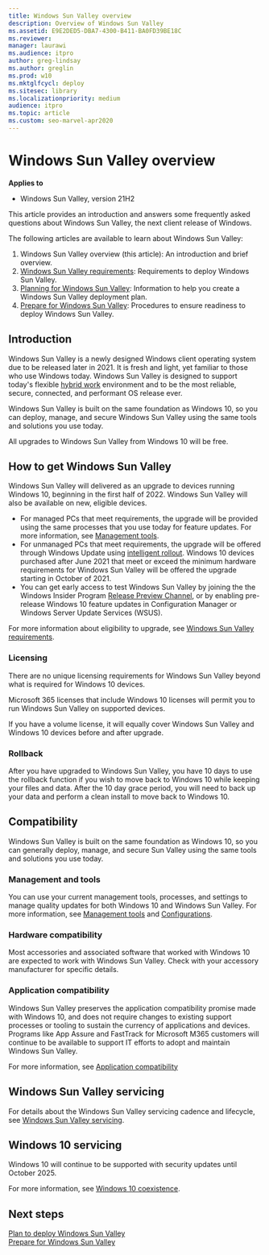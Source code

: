 ```yaml
---
title: Windows Sun Valley overview
description: Overview of Windows Sun Valley
ms.assetid: E9E2DED5-DBA7-4300-B411-BA0FD39BE18C
ms.reviewer: 
manager: laurawi
ms.audience: itpro
author: greg-lindsay
ms.author: greglin
ms.prod: w10
ms.mktglfcycl: deploy
ms.sitesec: library
ms.localizationpriority: medium
audience: itpro
ms.topic: article
ms.custom: seo-marvel-apr2020
---
```


# Windows Sun Valley overview

**Applies to**

-   Windows Sun Valley, version 21H2

This article provides an introduction and answers some frequently asked questions about Windows Sun Valley, the next client release of Windows.

The following articles are available to learn about Windows Sun Valley: 

1. Windows Sun Valley overview (this article): An introduction and brief overview.
2. [Windows Sun Valley requirements](windows-sv-requirements.md): Requirements to deploy Windows Sun Valley.
3. [Planning for Windows Sun Valley](windows-sv-plan.md): Information to help you create a Windows Sun Valley deployment plan.
4. [Prepare for Windows Sun Valley](windows-sv-prepare.md): Procedures to ensure readiness to deploy Windows Sun Valley.

## Introduction

Windows Sun Valley is a newly designed Windows client operating system due to be released later in 2021. It is fresh and light, yet familiar to those who use Windows today. Windows Sun Valley is designed to support today's flexible [hybrid work](https://pulse.microsoft.com/the-journey-to-the-new-normal-driving-innovation-and-productivity-in-a-hybrid-world/) environment and to be the most reliable, secure, connected, and performant OS release ever. 

Windows Sun Valley is built on the same foundation as Windows 10, so you can deploy, manage, and secure Windows Sun Valley using the same tools and solutions you use today.

All upgrades to Windows Sun Valley from Windows 10 will be free. 

## How to get Windows Sun Valley

Windows Sun Valley will delivered as an upgrade to devices running Windows 10, beginning in the first half of 2022. Windows Sun Valley will also be available on new, eligible devices.
- For managed PCs that meet requirements, the upgrade will be provided using the same processes that you use today for feature updates. For more information, see [Management tools](windows-sv-prepare.md#management-tools).
- For unmanaged PCs that meet requirements, the upgrade will be offered through Windows Update using [intelligent rollout](https://techcommunity.microsoft.com/t5/windows-it-pro-blog/using-machine-learning-to-improve-the-windows-10-update/ba-p/877860). Windows 10 devices purchased after June 2021 that meet or exceed the minimum hardware requirements for Windows Sun Valley will be offered the upgrade starting in October of 2021. 
- You can get early access to test Windows Sun Valley by joining the the Windows Insider Program [Release Preview Channel](/windows-insider/business/validate-Release-Preview-Channel), or by enabling pre-release Windows 10 feature updates in Configuration Manager or Windows Server Update Services (WSUS).

For more information about eligibility to upgrade, see [Windows Sun Valley requirements](windows-sv-requirements.md).

### Licensing

There are no unique licensing requirements for Windows Sun Valley beyond what is required for Windows 10 devices.

Microsoft 365 licenses that include Windows 10 licenses will permit you to run Windows Sun Valley on supported devices.

If you have a volume license, it will equally cover Windows Sun Valley and Windows 10 devices before and after upgrade.

### Rollback

After you have upgraded to Windows Sun Valley, you have 10 days to use the rollback function if you wish to move back to Windows 10 while keeping your files and data. After the 10 day grace period, you will need to back up your data and perform a clean install to move back to Windows 10.

## Compatibility

Windows Sun Valley is built on the same foundation as Windows 10, so you can generally deploy, manage, and secure Sun Valley using the same tools and solutions you use today. 

### Management and tools

You can use your current management tools, processes, and settings to manage quality updates for both Windows 10 and Windows Sun Valley. For more information, see [Management tools](windows-sv-prepare.md#management-tools) and [Configurations](windows-sv-plan.md#configurations).

### Hardware compatibility

Most accessories and associated software that worked with Windows 10 are expected to work with Windows Sun Valley. Check with your accessory manufacturer for specific details.

### Application compatibility

Windows Sun Valley preserves the application compatibility promise made with Windows 10, and does not require changes to existing support processes or tooling to sustain the currency of applications and devices. Programs like App Assure and FastTrack for Microsoft M365 customers will continue to be available to support IT efforts to adopt and maintain Windows Sun Valley. 

For more information, see [Application compatibility](windows-sv-prepare.md#application-compatibility)

## Windows Sun Valley servicing

For details about the Windows Sun Valley servicing cadence and lifecycle, see [Windows Sun Valley servicing](windows-sv-plan.md#windows-sun-valley-servicing).

## Windows 10 servicing

Windows 10 will continue to be supported with security updates until October 2025. 

For more information, see [Windows 10 coexistence](windows-sv-plan.md#windows-10-coexistence).

## Next steps

[Plan to deploy Windows Sun Valley](windows-sv-plan.md)<br>
[Prepare for Windows Sun Valley](windows-sv-prepare.md)
